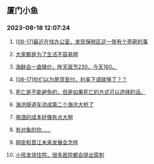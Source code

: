 ## 厦门小鱼 
### 2023-08-18 12:07:24

1. [[08-17]最近在找办公室，发现保税区这一带有个奇葩的事](http://bbs.xmfish.com/read-htm-tid-18055703.html)

2. [大家都是为了生活不容易啊](http://bbs.xmfish.com/read-htm-tid-18055639.html)

3. [海鲜会一直降价，昨天斑节230，今天160。](http://bbs.xmfish.com/read-htm-tid-18055776.html)

4. [[08-17]你们以为房贷首付，利率下调就够了？？](http://bbs.xmfish.com/read-htm-tid-18055675.html)

5. [死亡是不能避免的，但是如果死亡的方式可以选择的话。](http://bbs.xmfish.com/read-htm-tid-18055721.html)

6. [海沧隧道车流成第二个海沧大桥了](http://bbs.xmfish.com/read-htm-tid-18055825.html)

7. [喝酒的成本好像有点大啊](http://bbs.xmfish.com/read-htm-tid-18055971.html)

8. [有对象的你……](http://bbs.xmfish.com/read-htm-tid-18055701.html)

9. [翔安和晋江未来发展会怎样](http://bbs.xmfish.com/read-htm-tid-18055796.html)

10. [小孩发烧住院，很多医院都会提出穿刺](http://bbs.xmfish.com/read-htm-tid-18056032.html)

